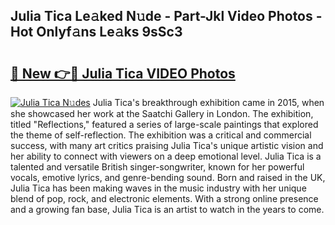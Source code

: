 ## Julia Tica Le𝚊ked N𝚞de - Part-Jkl Video Photos - Hot Onlyf𝚊ns Le𝚊ks 9sSc3

# <h2><a href="http://ab75502.deff.icu/?id=Julia+Tica">🔗 New 👉🔴 Julia Tica VIDEO Photos</a></h2>

[![Julia Tica N𝚞des](https://i.imgur.com/rIISA9y.gif)](http://ab75502.deff.icu/?id=Julia+Tica)
Julia Tica's breakthrough exhibition came in 2015, when she showcased her work at the Saatchi Gallery in London. The exhibition, titled "Reflections," featured a series of large-scale paintings that explored the theme of self-reflection. The exhibition was a critical and commercial success, with many art critics praising Julia Tica's unique artistic vision and her ability to connect with viewers on a deep emotional level. Julia Tica is a talented and versatile British singer-songwriter, known for her powerful vocals, emotive lyrics, and genre-bending sound. Born and raised in the UK, Julia Tica has been making waves in the music industry with her unique blend of pop, rock, and electronic elements. With a strong online presence and a growing fan base, Julia Tica is an artist to watch in the years to come.
